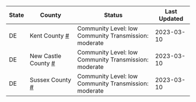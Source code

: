 State | County | Status | Last Updated
--- | --- | --- | --- 
DE | Kent County <a href="#kent_county">#</a> | <a name="kent_county"></a>Community Level: low<br/>Community Transmission: moderate | 2023-03-10
DE | New Castle County <a href="#new_castle_county">#</a> | <a name="new_castle_county"></a>Community Level: low<br/>Community Transmission: moderate | 2023-03-10
DE | Sussex County <a href="#sussex_county">#</a> | <a name="sussex_county"></a>Community Level: low<br/>Community Transmission: moderate | 2023-03-10
